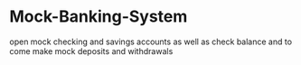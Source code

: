 # Mock-Banking-System
open mock checking and savings accounts as well as check balance and to come make mock deposits and withdrawals

